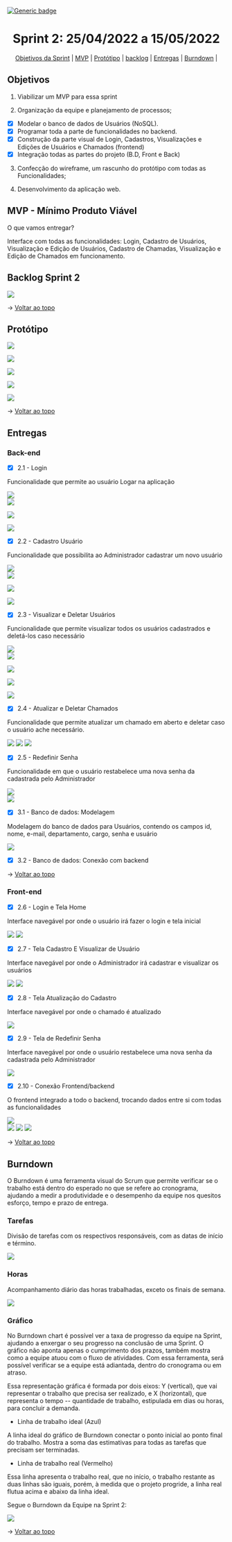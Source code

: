 [![Generic badge](https://img.shields.io/badge/STATUS%20DA%20SPRINT-CONCLUIDA-green)](https://shields.io/)
<br id="topo">
<h1 align="center"> Sprint 2: 25/04/2022 a 15/05/2022 </h1>
<p align="center"> 
    <a href="#objetivos">Objetivos da Sprint</a> | 
    <a href="#mvp">MVP</a> | 
    <a href="#prototipo">Protótipo</a> |
    <a href="#backlog">backlog</a> |
    <a href="#entregas">Entregas</a> |
    <a href="#Burndown">Burndown</a> |
    
    
</p>
 
<span id="objetivos">

## Objetivos

1. Viabilizar um MVP para essa sprint
    
2. Organização da equipe e planejamento de processos;
    
 - [x] Modelar o banco de dados de Usuários (NoSQL).
 - [x] Programar toda a parte de funcionalidades no backend.
 - [x] Construção da parte visual de Login, Cadastros, Visualizações e Edições de Usuários e Chamados (frontend)
 - [x] Integração todas as partes do projeto (B.D, Front e Back)
   
3. Confecção do wireframe, um rascunho do protótipo com todas as Funcionalidades;

4. Desenvolvimento da aplicação web.    

<span id="mvp">
    
## MVP - Mínimo Produto Viável

<p>O que vamos entregar?</p>
    
 Interface com todas as funcionalidades: Login, Cadastro de Usuários, Visualização e Edição de Usuários, Cadastro de Chamadas, Visualização e Edição de Chamados em funcionamento.
    
<span id="backlog">

## Backlog Sprint 2

 <img src = "https://github.com/Grupo2-DSM/Api-3dsm-2022/blob/main/img/Backlog_Sprint2_.png">

→ [Voltar ao topo](#topo)
    
<span id="prototipo">
    
## Protótipo

![](https://github.com/Grupo2-DSM/Api-3dsm-2022/blob/main/img/Tela_Login_nova_Sprint2.png)    

![](https://github.com/Grupo2-DSM/Api-3dsm-2022/blob/main/img/Tela_Cadastro_novo_Sprint2.png)    
     
![](https://github.com/Grupo2-DSM/Api-3dsm-2022/blob/main/img/Tela_Inicio_novo_Sprint2.png)    
    
![](https://github.com/Grupo2-DSM/Api-3dsm-2022/blob/main/img/Tela_Chamado_novo_Sprint2.png)
    
![](https://github.com/Grupo2-DSM/Api-3dsm-2022/blob/main/img/Editar_Chamado_Sprint2.png)    
    
→ [Voltar ao topo](#topo)
    
<span id="entregas">

## Entregas
    
### Back-end   
    
- [x] 2.1 - Login

Funcionalidade que permite ao usuário Logar na aplicação

![](https://github.com/Grupo2-DSM/Api-3dsm-2022/blob/main/img/Get_Login.png)    
![](https://github.com/Grupo2-DSM/Api-3dsm-2022/blob/main/img/ENTRADA_GET_LOGIN_USUARIO.png) 
    
![](https://github.com/Grupo2-DSM/Api-3dsm-2022/blob/main/img/RESPOSTA_GET_LOGIN_USUARIO.png) 
    
![](https://github.com/Grupo2-DSM/Api-3dsm-2022/blob/main/img/RESPOSTA_GET_LOGIN_USUARIO_BD.png) 
     
- [x] 2.2 - Cadastro Usuário
    
Funcionalidade que possibilita ao Administrador cadastrar um novo usuário
    
![](https://github.com/Grupo2-DSM/Api-3dsm-2022/blob/main/img/GET_CADASTRO.png)  
![](https://github.com/Grupo2-DSM/Api-3dsm-2022/blob/main/img/ENTRADA_POST_CARASTRAR_USUARIO.png) 
    
![](https://github.com/Grupo2-DSM/Api-3dsm-2022/blob/main/img/RESPOSTA_POST_CARASTRAR_USUARIO.png) 
    
![](https://github.com/Grupo2-DSM/Api-3dsm-2022/blob/main/img/CONFIRMA%C3%87%C3%83O_CADASTRO_BD.png)    

- [x] 2.3 - Visualizar e Deletar Usuários 
    
Funcionalidade que permite visualizar todos os usuários cadastrados e deletá-los caso necessário
  
![](https://github.com/Grupo2-DSM/Api-3dsm-2022/blob/main/img/Get_Usuarios.png )  
![](https://github.com/Grupo2-DSM/Api-3dsm-2022/blob/main/img/REQUISICAO_GET_USUARIOS_RESPOSTA.png) 
    
![](https://github.com/Grupo2-DSM/Api-3dsm-2022/blob/main/img/DELETE_USUARIO.png) 
    
![](https://github.com/Grupo2-DSM/Api-3dsm-2022/blob/main/img/ENTRADA_DELETE_USUARIO.png) 
    
![](https://github.com/Grupo2-DSM/Api-3dsm-2022/blob/main/img/RESPOSTA_DELETE_USUARIO.png) 

- [x] 2.4 - Atualizar e Deletar Chamados
    
Funcionalidade que permite atualizar um chamado em aberto e deletar caso o usuário ache necessário.
  
![](https://github.com/Grupo2-DSM/Api-3dsm-2022/blob/Sprint-2/img/ENTRADA_UPDATE_CHAMADO.png)
![](https://github.com/Grupo2-DSM/Api-3dsm-2022/blob/Sprint-2/img/RESPOSTA_UPDATE_CHAMADO.png)
![](https://github.com/Grupo2-DSM/Api-3dsm-2022/blob/main/img/DELETE_ENTRADA.PNG)  
    
- [x] 2.5 - Redefinir Senha
   
Funcionalidade em que o usuário restabelece uma nova senha da cadastrada pelo Administrador 
    
![](https://github.com/Grupo2-DSM/Api-3dsm-2022/blob/Sprint-2/img/ENTRADA_REDEFINIR_SENHA.png)    
![](https://github.com/Grupo2-DSM/Api-3dsm-2022/blob/Sprint-2/img/RESPOSTA_REDEFINIR_SENHA.png)
      
- [x] 3.1 - Banco de dados: Modelagem 
   
Modelagem do banco de dados para Usuários, contendo os campos id, nome, e-mail, departamento, cargo, senha e usuário
    
![](https://github.com/Grupo2-DSM/Api-3dsm-2022/blob/main/img/BD_usuarios.png)
      
- [x] 3.2 - Banco de dados: Conexão com backend
    
→ [Voltar ao topo](#topo) 
    
### Front-end   

- [x] 2.6 - Login e Tela Home
    
Interface navegável por onde o usuário irá fazer o login e tela inicial 
    
![](https://github.com/Grupo2-DSM/Api-3dsm-2022/blob/Sprint-2/img/Entrega_Login_Sprint2.png)
![](https://github.com/Grupo2-DSM/Api-3dsm-2022/blob/Sprint-2/img/Entrega_HOME_Sprint2.png)

- [x] 2.7 - Tela Cadastro E Visualizar de Usuário
   
Interface navegável por onde o Administrador irá cadastrar e visualizar os usuários
    
![](https://github.com/Grupo2-DSM/Api-3dsm-2022/blob/Sprint-2/img/Entrega_CADASTRO_USUARIO_Sprint2.png)
![](https://github.com/Grupo2-DSM/Api-3dsm-2022/blob/Sprint-2/img/Entrega_VISUALIZAR_USUARIOS_Sprint2.png)
    
- [x] 2.8 - Tela Atualização do Cadastro
   
Interface navegável por onde o chamado é atualizado
    
![](https://github.com/Grupo2-DSM/Api-3dsm-2022/blob/Sprint-2/img/Entrega_ATUALIZAR_CHAMADO_Sprint2.png)
       
- [x] 2.9 - Tela de Redefinir Senha
   
Interface navegável por onde o usuário restabelece uma nova senha da cadastrada pelo Administrador 
    
![](https://github.com/Grupo2-DSM/Api-3dsm-2022/blob/Sprint-2/img/Entrega_REDEFINIR_SENHA_Sprint2.png)
   
 
- [x] 2.10 - Conexão Frontend/backend 
    
O frontend integrado a todo o backend, trocando dados entre si com todas as funcionalidades  
    
![](https://github.com/Grupo2-DSM/Api-3dsm-2022/blob/Sprint-2/img/LOGIN.gif)  
![](https://github.com/Grupo2-DSM/Api-3dsm-2022/blob/Sprint-2/img/TELA-HOME.gif)
![](https://github.com/Grupo2-DSM/Api-3dsm-2022/blob/Sprint-2/img/CRIAR-E-VISUALIZAR-USU%C3%81RIOS.gif)
![](https://github.com/Grupo2-DSM/Api-3dsm-2022/blob/Sprint-2/img/CRIAR-CHAMADO_-VISUALIZAR-CHAMADO_-EDITAR-CHAMADO.gif)
    
→ [Voltar ao topo](#topo) 
    
<span id="Burndown">
    
## Burndown
    
O Burndown é uma ferramenta visual do Scrum que permite verificar se o trabalho está dentro do esperado no que se refere ao cronograma, ajudando a medir a produtividade e o desempenho da equipe nos quesitos esforço, tempo e prazo de entrega.

### Tarefas   
    
Divisão de tarefas com os respectivos responsáveis, com as datas de início e término.
    
![](https://github.com/Grupo2-DSM/Api-3dsm-2022/blob/Sprint-2/img/Burndown_tarefas_sprint2.png)  
    
### Horas 
    
Acompanhamento diário das horas trabalhadas, exceto os finais de semana.
    
![](https://github.com/Grupo2-DSM/Api-3dsm-2022/blob/Sprint-2/img/Burndown_ac_horas_sprint2.png)  

### Gráfico 
    
No Burndown chart é possível ver a taxa de progresso da equipe na Sprint, ajudando a enxergar o seu progresso na conclusão de uma Sprint. O gráfico não aponta apenas o cumprimento dos prazos, também mostra como a equipe atuou com o fluxo de atividades. Com essa ferramenta, será possível verificar se a equipe está adiantada, dentro do cronograma ou em atraso.
    
Essa representação gráfica é formada por dois eixos: Y (vertical), que vai representar o trabalho que precisa ser realizado, e X (horizontal), que representa o tempo -- quantidade de trabalho, estipulada em dias ou horas, para concluir a demanda.
    
* Linha de trabalho ideal (Azul)
    
A linha ideal do gráfico de Burndown conectar o ponto inicial ao ponto final do trabalho. Mostra a soma das estimativas para todas as tarefas que precisam ser terminadas.
    
* Linha de trabalho real (Vermelho)
    
Essa linha apresenta o trabalho real, que no início, o trabalho restante as duas linhas são iguais, porém, à medida que o projeto progride, a linha real flutua acima e abaixo da linha ideal.
    
Segue o Burndown da Equipe na Sprint 2: 

![](https://github.com/Grupo2-DSM/Api-3dsm-2022/blob/Sprint-2/img/Burndown_grafico_sprint2.png)  
    
→ [Voltar ao topo](#topo)  


  
